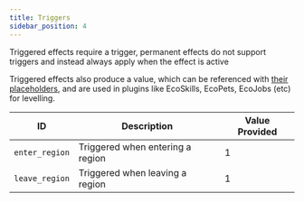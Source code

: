 ```yaml
---
title: Triggers
sidebar_position: 4
---
```


Triggered effects require a trigger, permanent effects do not support triggers and instead always apply when the effect is active

Triggered effects also produce a value, which can be referenced with [their placeholders](https://plugins.auxilor.io/effects/configuring-an-effect#placeholders),
and are used in plugins like EcoSkills, EcoPets, EcoJobs (etc) for levelling.

| ID             | Description                      | Value Provided |
| -------------- | -------------------------------- | -------------- |
| `enter_region` | Triggered when entering a region | 1              |
| `leave_region` | Triggered when leaving a region  | 1              |

